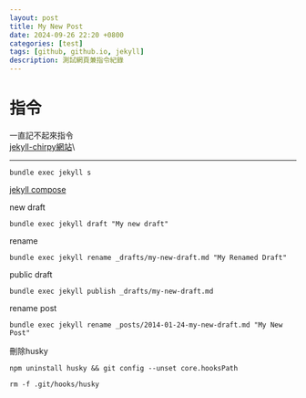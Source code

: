 ```yaml
---
layout: post
title: My New Post
date: 2024-09-26 22:20 +0800
categories: [test]
tags: [github, github.io, jekyll]
description: 測試網頁兼指令紀錄
---
```


# 指令
一直記不起來指令\
[jekyll-chirpy網站](https://chirpy.cotes.page/)\

---

```
bundle exec jekyll s
```

[jekyll compose](https://github.com/jekyll/jekyll-compose)

new draft
```
bundle exec jekyll draft "My new draft"
```

rename
```
bundle exec jekyll rename _drafts/my-new-draft.md "My Renamed Draft"

```

public draft
```
bundle exec jekyll publish _drafts/my-new-draft.md
```

rename post
```
bundle exec jekyll rename _posts/2014-01-24-my-new-draft.md "My New Post"
```

刪除husky
```
npm uninstall husky && git config --unset core.hooksPath
```

```
rm -f .git/hooks/husky
```